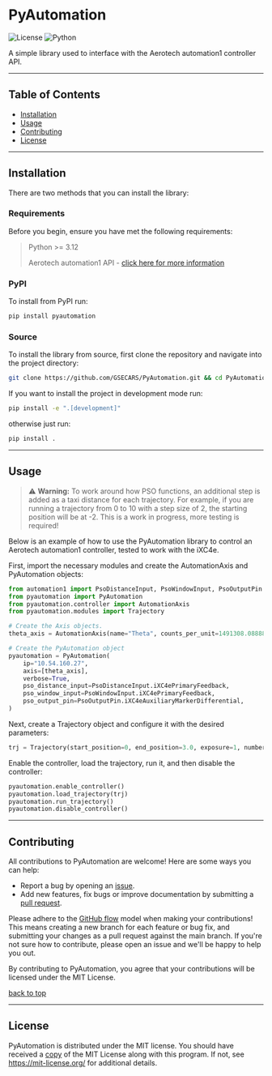 # PyAutomation

![License](https://img.shields.io/badge/license-MIT-orange.svg) ![Python](https://img.shields.io/badge/python-v3.12-22558a.svg?logo=python&color=22558a)

A simple library used to interface with the Aerotech automation1 controller API.

------------
## Table of Contents

- [Installation](#installation)
- [Usage](#usage)
- [Contributing](#contributing)
- [License](#license)

------------
## Installation

There are two methods that you can install the library:

### Requirements

Before you begin, ensure you have met the following requirements:

>  Python >= 3.12  
>
> Aerotech automation1 API - [click here for more information](http://help.aerotech.com/automation1/Content/APIs/Python/Get-Started/Intro-to-Python.htm)

### PyPI
To install from PyPI run:

```bash
pip install pyautomation
```

### Source

To install the library from source, first clone the repository and navigate into the project directory:

```bash
git clone https://github.com/GSECARS/PyAutomation.git && cd PyAutomation
```

If you want to install the project in development mode run:
```bash
pip install -e ".[development]"
```
otherwise just run:
```bash
pip install .
```

------------
## Usage

> ⚠️ **Warning:** To work around how PSO functions, an additional step is added as a taxi distance for each trajectory. For example, if you are running
> a trajectory from 0 to 10 with a step size of 2, the starting position will be at -2. This is a work in progress, more testing is required!

Below is an example of how to use the PyAutomation library to control an Aerotech automation1 controller, tested to work with the iXC4e.

First, import the necessary modules and create the AutomationAxis and PyAutomation objects:

```python
from automation1 import PsoDistanceInput, PsoWindowInput, PsoOutputPin
from pyautomation import PyAutomation
from pyautomation.controller import AutomationAxis
from pyautomation.modules import Trajectory

# Create the Axis objects.
theta_axis = AutomationAxis(name="Theta", counts_per_unit=1491308.0888888889)

# Create the PyAutomation object
pyautomation = PyAutomation(
    ip="10.54.160.27",
    axis=[theta_axis],
    verbose=True,
    pso_distance_input=PsoDistanceInput.iXC4ePrimaryFeedback,
    pso_window_input=PsoWindowInput.iXC4ePrimaryFeedback,
    pso_output_pin=PsoOutputPin.iXC4eAuxiliaryMarkerDifferential,
)
```

Next, create a Trajectory object and configure it with the desired parameters:

```python
trj = Trajectory(start_position=0, end_position=3.0, exposure=1, number_of_pulses=3, travel_direction=1)
```

Enable the controller, load the trajectory, run it, and then disable the controller:
```python
pyautomation.enable_controller()
pyautomation.load_trajectory(trj)
pyautomation.run_trajectory()
pyautomation.disable_controller()
```

------------
## Contributing

All contributions to PyAutomation are welcome! Here are some ways you can help:
- Report a bug by opening an [issue](https://github.com/GSECARS/PyAutomation/issues).
- Add new features, fix bugs or improve documentation by submitting a [pull request](https://github.com/GSECARS/PyAutomation/pulls).

Please adhere to the [GitHub flow](https://docs.github.com/en/get-started/quickstart/github-flow) model when making your contributions! This means creating a new branch for each feature or bug fix, and submitting your changes as a pull request against the main branch. If you're not sure how to contribute, please open an issue and we'll be happy to help you out.

By contributing to PyAutomation, you agree that your contributions will be licensed under the MIT License.

[back to top](#table-of-contents)

------------
## License

PyAutomation is distributed under the MIT license. You should have received a [copy](LICENSE) of the MIT License along with this program. If not, see https://mit-license.org/ for additional details.